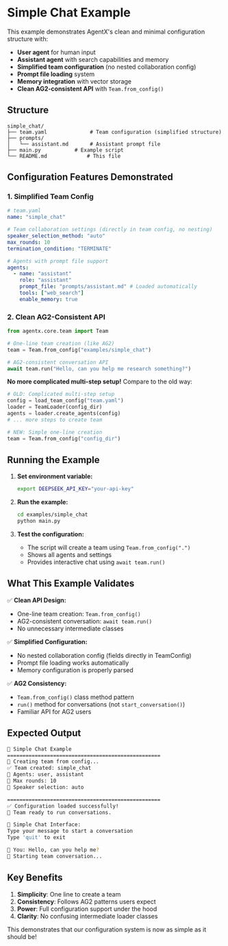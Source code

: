 # Simple Chat Example

This example demonstrates AgentX's clean and minimal configuration structure with:

- **User agent** for human input
- **Assistant agent** with search capabilities and memory
- **Simplified team configuration** (no nested collaboration config)
- **Prompt file loading** system
- **Memory integration** with vector storage
- **Clean AG2-consistent API** with `Team.from_config()`

## Structure

```
simple_chat/
├── team.yaml              # Team configuration (simplified structure)
├── prompts/
│   └── assistant.md       # Assistant prompt file
├── main.py           # Example script
└── README.md             # This file
```

## Configuration Features Demonstrated

### 1. Simplified Team Config

```yaml
# team.yaml
name: "simple_chat"

# Team collaboration settings (directly in team config, no nesting)
speaker_selection_method: "auto"
max_rounds: 10
termination_condition: "TERMINATE"

# Agents with prompt file support
agents:
  - name: "assistant"
    role: "assistant"
    prompt_file: "prompts/assistant.md" # Loaded automatically
    tools: ["web_search"]
    enable_memory: true
```

### 2. Clean AG2-Consistent API

```python
from agentx.core.team import Team

# One-line team creation (like AG2)
team = Team.from_config("examples/simple_chat")

# AG2-consistent conversation API
await team.run("Hello, can you help me research something?")
```

**No more complicated multi-step setup!** Compare to the old way:

```python
# OLD: Complicated multi-step setup
config = load_team_config("team.yaml")
loader = TeamLoader(config_dir)
agents = loader.create_agents(config)
# ... more steps to create team

# NEW: Simple one-line creation
team = Team.from_config("config_dir")
```

## Running the Example

1. **Set environment variable:**

   ```bash
   export DEEPSEEK_API_KEY="your-api-key"
   ```

2. **Run the example:**

   ```bash
   cd examples/simple_chat
   python main.py
   ```

3. **Test the configuration:**
   - The script will create a team using `Team.from_config(".")`
   - Shows all agents and settings
   - Provides interactive chat using `await team.run()`

## What This Example Validates

✅ **Clean API Design:**

- One-line team creation: `Team.from_config()`
- AG2-consistent conversation: `await team.run()`
- No unnecessary intermediate classes

✅ **Simplified Configuration:**

- No nested collaboration config (fields directly in TeamConfig)
- Prompt file loading works automatically
- Memory configuration is properly parsed

✅ **AG2 Consistency:**

- `Team.from_config()` class method pattern
- `run()` method for conversations (not `start_conversation()`)
- Familiar API for AG2 users

## Expected Output

```bash
🤖 Simple Chat Example
==================================================
🚀 Creating team from config...
✅ Team created: simple_chat
👥 Agents: user, assistant
🔢 Max rounds: 10
🔄 Speaker selection: auto

==================================================
✅ Configuration loaded successfully!
🎯 Team ready to run conversations.

💬 Simple Chat Interface:
Type your message to start a conversation
Type 'quit' to exit

👤 You: Hello, can you help me?
🤖 Starting team conversation...
```

## Key Benefits

1. **Simplicity**: One line to create a team
2. **Consistency**: Follows AG2 patterns users expect
3. **Power**: Full configuration support under the hood
4. **Clarity**: No confusing intermediate loader classes

This demonstrates that our configuration system is now as simple as it should be!
